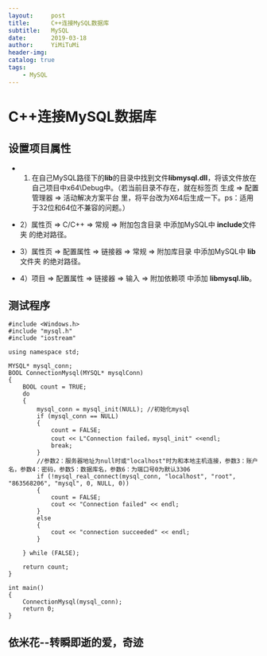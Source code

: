 ```yaml
---
layout:     post
title:      C++连接MySQL数据库
subtitle:   MySQL
date:       2019-03-18
author:     YiMiTuMi
header-img: 
catalog: true
tags:
    - MySQL
---
```


# C++连接MySQL数据库

## 设置项目属性


* 1) 在自己MySQL路径下的**lib**的目录中找到文件**libmysql.dll**，将该文件放在自己项目中x64\Debug中。（若当前目录不存在，就在标签页 生成 => 配置管理器 => 活动解决方案平台 里，将平台改为X64后生成一下。ps：适用于32位和64位不兼容的问题。）

* 2）属性页 => C/C++ => 常规 => 附加包含目录 中添加MySQL中 **include**文件夹 的绝对路径。

* 3）属性页 => 配置属性 => 链接器 => 常规 => 附加库目录 中添加MySQL中 **lib**文件夹 的绝对路径。

* 4）项目 => 配置属性 => 链接器 => 输入 => 附加依赖项 中添加 **libmysql.lib**。

## 测试程序

	#include <Windows.h>
	#include "mysql.h"
	#include "iostream"

	using namespace std;

	MYSQL* mysql_conn; 
	BOOL ConnectionMysql(MYSQL* mysqlConn)
	{
		BOOL count = TRUE;
    	do 
    	{
        	mysql_conn = mysql_init(NULL); //初始化mysql
        	if (mysql_conn == NULL)
        	{
           		count = FALSE;
            	cout << L"Connection failed，mysql_init" <<endl;
            	break;
        	}
	        //参数2：服务器地址为null时或"localhost"时为和本地主机连接，参数3：账户名，参数4：密码，参数5：数据库名，参数6：为端口号0为默认3306
        	if (!mysql_real_connect(mysql_conn, "localhost", "root", "863568206", "mysql", 0, NULL, 0)) 
        	{
            	count = FALSE;
            	cout << "Connection failed" << endl;
        	}
        	else
        	{
            	cout << "connection succeeded" << endl;
        	}

    	} while (FALSE);

    	return count;
	}

	int main()
	{
    	ConnectionMysql(mysql_conn);
    	return 0;
	}

## 依米花--转瞬即逝的爱，奇迹
